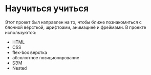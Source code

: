 # Научиться учиться

Этот проект был направлен на то, чтобы ближе познакомиться с блочной вёрсткой, шрифтоами, анимациеё и фреймами.
В проекте используются:
* HTML
* CSS
* flex-box верстка
* абсолютное позиционирование
* БЭМ
* Nested

